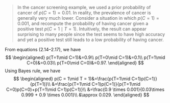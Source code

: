 > In the cancer screening example, we used a prior probability of cancer of $p(C = 1) = 0.01$. In reality, the prevalence of cancer is generally very much lower. Consider a situation in which $p(C = 1) = 0.001$, and recompute the probability of having cancer given a positive test $p(C = 1\mid T = 1)$. Intuitively, the result can appear surprising to many people since the test seems to have high accuracy and yet a positive test still leads to a low probability of having cancer.

From equations (2.14–2.17), we have
$$
\begin{aligned}
p(T=1\mid C=1)&=0.9\\
p(T=0\mid C=1)&=0.1\\
p(T=1\mid C=0)&=0.03\\
p(T=0\mid C=0)&=0.97.
\end{aligned}
$$
Using Bayes rule, we have
$$
\begin{aligned}
p(C = 1\mid T = 1)&=\frac{p(T=1\mid C=1)p(C=1)}{p(T=1)}\\
&=\frac{p(T=1\mid C=1)p(C=1)}{p(T=1\mid C=0)p(C=0)+p(T=1\mid C=1)p(C=1)}\\
&=\frac{0.9 \times 0.001}{0.03\times 0.999 + 0.9 \times 0.001}\\
&\approx 0.029.
\end{aligned}
$$
